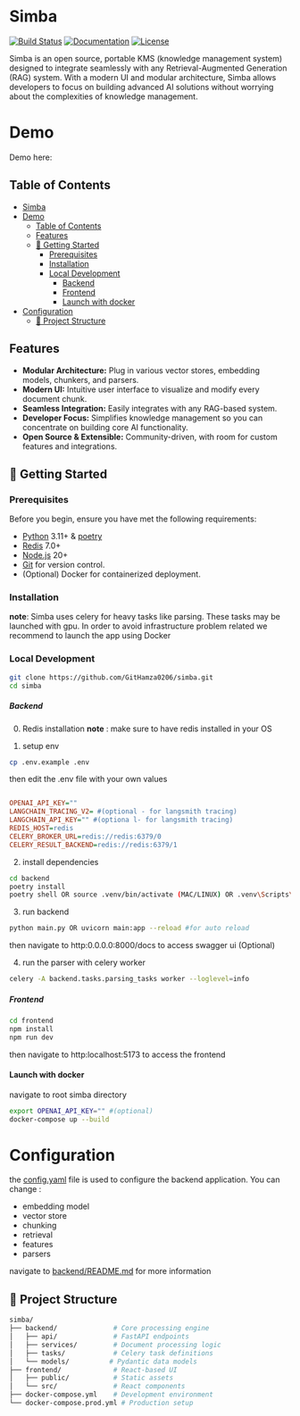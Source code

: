 
# Simba

[![Build Status](https://img.shields.io/github/actions/workflow/status/yourorg/simba/ci.yml?branch=main)](https://github.com/yourorg/simba/actions)
[![Documentation](https://img.shields.io/badge/docs-latest-brightgreen)](https://docs.simba-kms.com)
[![License](https://img.shields.io/badge/license-MIT-blue)](https://opensource.org/licenses/MIT)


<!-- <a href="https://ibb.co/RHkRGcs"><img src="https://i.ibb.co/ryRDKHz/logo.jpg" alt="logo" border="0"></a> -->


Simba is an open source, portable KMS (knowledge management system) designed to integrate seamlessly with any Retrieval-Augmented Generation (RAG) system. With a modern UI and modular architecture, Simba allows developers to focus on building advanced AI solutions without worrying about the complexities of knowledge management.
 
# Demo 

Demo here: 

## Table of Contents

- [Simba](#simba)
- [Demo](#demo)
  - [Table of Contents](#table-of-contents)
  - [Features](#features)
  - [🚀 Getting Started](#-getting-started)
    - [Prerequisites](#prerequisites)
    - [Installation](#installation)
    - [Local Development](#local-development)
        - [Backend](#backend)
        - [Frontend](#frontend)
      - [Launch with docker](#launch-with-docker)
- [Configuration](#configuration)
  - [🧩 Project Structure](#-project-structure)

## Features

- **Modular Architecture:** Plug in various vector stores, embedding models, chunkers, and parsers.
- **Modern UI:** Intuitive user interface to visualize and modify every document chunk.
- **Seamless Integration:** Easily integrates with any RAG-based system.
- **Developer Focus:** Simplifies knowledge management so you can concentrate on building core AI functionality.
- **Open Source & Extensible:** Community-driven, with room for custom features and integrations.

## 🚀 Getting Started

### Prerequisites

Before you begin, ensure you have met the following requirements:

- [Python](https://www.python.org/) 3.11+ &  [poetry](https://python-poetry.org/) 
- [Redis](https://redis.io/) 7.0+
- [Node.js](https://nodejs.org/) 20+
- [Git](https://git-scm.com/) for version control.
- (Optional) Docker for containerized deployment.

### Installation
**note**: Simba uses celery for heavy tasks like parsing. These tasks may be launched with gpu. In order to avoid infrastructure problem related we recommend to launch the app using Docker 
### Local Development

```bash
git clone https://github.com/GitHamza0206/simba.git
cd simba
```
##### Backend

0. Redis installation 
   **note** : make sure to have redis installed in your OS 
   </br>

1.  setup env
   
```bash
cp .env.example .env
```
then edit the .env file with your own values
```ini

OPENAI_API_KEY="" 
LANGCHAIN_TRACING_V2= #(optional - for langsmith tracing) 
LANGCHAIN_API_KEY="" #(optiona l- for langsmith tracing) 
REDIS_HOST=redis
CELERY_BROKER_URL=redis://redis:6379/0
CELERY_RESULT_BACKEND=redis://redis:6379/1
```

2. install dependencies
```bash
cd backend
poetry install
poetry shell OR source .venv/bin/activate (MAC/LINUX) OR .venv\Scripts\activate (WINDOWS)
```

3. run backend
```bash
python main.py OR uvicorn main:app --reload #for auto reload 
```
then navigate to <a>http:0.0.0.0:8000/docs</a> to access swagger ui (Optional)

4. run the parser with celery worker
```bash
celery -A backend.tasks.parsing_tasks worker --loglevel=info
```


##### Frontend

```bash
cd frontend
npm install
npm run dev 
```
then navigate to <a>http:localhost:5173</a> to access the frontend


####  Launch with docker

navigate to root simba directory

```bash
export OPENAI_API_KEY="" #(optional) 
docker-compose up --build 
```

# Configuration
the [config.yaml](/backend/config.yaml) file is used to configure the backend application.
You can change : 
- embedding model
- vector store
- chunking
- retrieval
- features
- parsers 

navigate to [backend/README.md](/backend/README.md) for more information

## 🧩 Project Structure

```bash
simba/
├── backend/              # Core processing engine
│   ├── api/              # FastAPI endpoints
│   ├── services/         # Document processing logic
│   ├── tasks/            # Celery task definitions
│   └── models/          # Pydantic data models
├── frontend/             # React-based UI
│   ├── public/           # Static assets
│   └── src/              # React components
├── docker-compose.yml    # Development environment
└── docker-compose.prod.yml # Production setup
```


